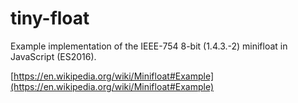 # tiny-float

Example implementation of the IEEE-754 8-bit (1.4.3.-2) minifloat in JavaScript
(ES2016).

[https://en.wikipedia.org/wiki/Minifloat#Example](https://en.wikipedia.org/wiki/Minifloat#Example)

